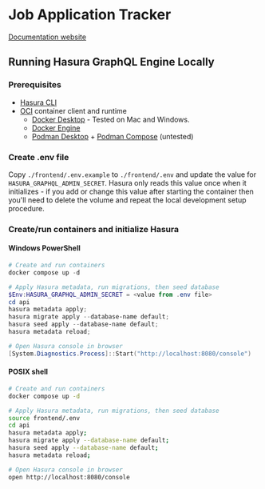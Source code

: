 # Job Application Tracker

[Documentation website](https://scryptids.github.io/jobsapp/)

## Running Hasura GraphQL Engine Locally

### Prerequisites

- [Hasura CLI](https://hasura.io/docs/latest/hasura-cli/install-hasura-cli/)
- [OCI](https://opencontainers.org/) container client and runtime
  - [Docker Desktop](https://docs.docker.com/desktop/) - Tested on Mac and Windows.
  - [Docker Engine](https://docs.docker.com/engine/)
  - [Podman Desktop](https://github.com/containers/podman-desktop) + [Podman Compose](https://github.com/containers/podman-compose) (untested)

### Create .env file

Copy `./frontend/.env.example` to `./frontend/.env` and update the value for `HASURA_GRAPHQL_ADMIN_SECRET`. Hasura only reads this value once when it initializes - if you add or change this value after starting the container then you'll need to delete the volume and repeat the local development setup procedure.

### Create/run containers and initialize Hasura

#### Windows PowerShell
```powershell
# Create and run containers
docker compose up -d

# Apply Hasura metadata, run migrations, then seed database
$Env:HASURA_GRAPHQL_ADMIN_SECRET = <value from .env file>
cd api
hasura metadata apply;
hasura migrate apply --database-name default;
hasura seed apply --database-name default;
hasura metadata reload;

# Open Hasura console in browser
[System.Diagnostics.Process]::Start("http://localhost:8080/console")
```

#### POSIX shell
```bash
# Create and run containers
docker compose up -d

# Apply Hasura metadata, run migrations, then seed database
source frontend/.env
cd api
hasura metadata apply;
hasura migrate apply --database-name default;
hasura seed apply --database-name default;
hasura metadata reload;

# Open Hasura console in browser
open http://localhost:8080/console
```